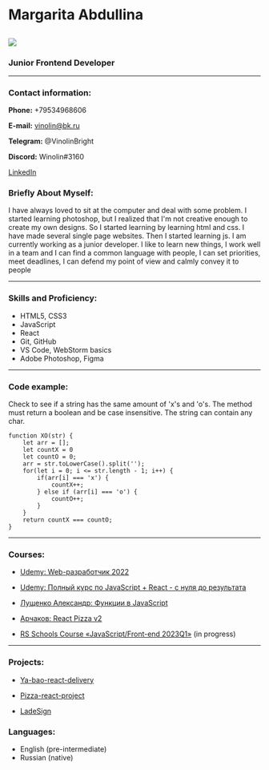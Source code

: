 # Margarita Abdullina

![](https://avatars.githubusercontent.com/u/101560052?s=96&v=4)
---

### Junior Frontend Developer

---

### Contact information:

**Phone:** +79534968606

**E-mail:** vinolin@bk.ru

**Telegram:** @VinolinBright

**Discord:** Winolin#3160

[LinkedIn](https://www.linkedin.com/in/vinolin-bright-04328225b/ "LinkedIn")



### Briefly About Myself:

I have always loved to sit at the computer and deal with some problem. 
I started learning photoshop, but I realized that
I'm not creative enough to create my own designs.
So I started learning by learning html and css.
I have made several single page websites. Then I started learning js. 
I am currently working as a junior developer. 
I like to learn new things, 
I work well in a team and I can find a common language with people, 
I can set priorities, meet deadlines, 
I can defend my point of view and calmly convey it to people

---

### Skills and Proficiency:

* HTML5, CSS3
* JavaScript
* React
* Git, GitHub
* VS Code, WebStorm basics
* Adobe Photoshop, Figma

---

### Code example:
Check to see if a string has the same amount of 'x's and 'o's. 
The method must return a boolean and be case insensitive. 
The string can contain any char.
```
function XO(str) {
    let arr = [];
    let countX = 0
    let countO = 0;
    arr = str.toLowerCase().split('');
    for(let i = 0; i <= str.length - 1; i++) {
        if(arr[i] === 'x') {
            countX++;
        } else if (arr[i] === 'o') {
            countO++;
        }
    }
    return countX === countO;
}
```

---

### Courses:


* [Udemy: Web-разработчик 2022](https://www.udemy.com/course/webdeveloper/ "Web-разработчик 2022")

* [Udemy: Полный курс по JavaScript + React - с нуля до результата](https://www.udemy.com/course/javascript_full/ "Полный курс по JavaScript + React - с нуля до результата")

* [Лущенко Александр: Функции в JavaScript](https://www.youtube.com/watch?v=XahVQOfnj_o&list=PLM7wFzahDYnF2VdVjew48HKA7E_pnItDi&ab_channel=WebDev%D1%81%D0%BD%D1%83%D0%BB%D1%8F.%D0%9A%D0%B0%D0%BD%D0%B0%D0%BB%D0%90%D0%BB%D0%B5%D0%BA%D1%81%D0%B0%D0%9B%D1%83%D1%89%D0%B5%D0%BD%D0%BA%D0%BE "Функции в JavaScript")

* [Арчаков: React Pizza v2](https://www.youtube.com/watch?v=_UywBskWJ7Q&list=PL0FGkDGJQjJG9eI85xM1_iLIf6BcEdaNl&ab_channel=ArchakovBlog "React Pizza v2")

* [RS Schools Course «JavaScript/Front-end 2023Q1»](https://app.rs.school/ "JavaScript/Front-end 2023Q1")  (in progress)

---

### Projects:

* [Ya-bao-react-delivery](https://github.com/MargaretRixten/ya-bao-react-delivery "ya-bao-react-delivery")

* [Pizza-react-project](https://github.com/MargaretRixten/pizza-react-project "Pizza-react-project")

* [LadeSign](https://github.com/MargaretRixten/Portfolio "LadeSign")



### Languages:

* English (pre-intermediate)
* Russian (native)
